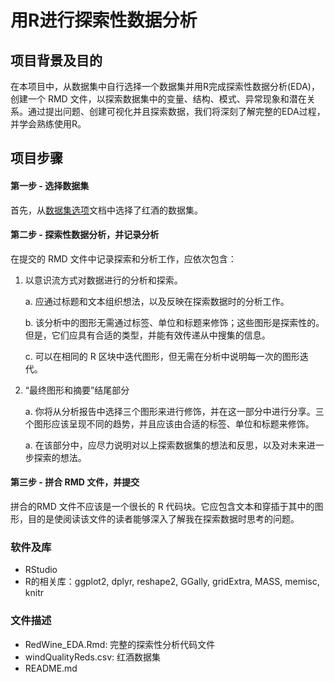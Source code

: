 # 用R进行探索性数据分析

## 项目背景及目的

在本项目中，从数据集中自行选择一个数据集并用R完成探索性数据分析(EDA)，创建一个 RMD 文件，以探索数据集中的变量、结构、模式、异常现象和潜在关系。通过提出问题、创建可视化并且探索数据，我们将深刻了解完整的EDA过程，并学会熟练使用R。

## 项目步骤

#### 第一步 - 选择数据集

首先，从[数据集选项](https://github.com/udacity/new-dand-advanced-china/blob/master/%E6%8E%A2%E7%B4%A2%E6%80%A7%E6%95%B0%E6%8D%AE%E5%88%86%E6%9E%90/%E9%A1%B9%E7%9B%AE/%E6%8E%A2%E7%B4%A2%E6%80%A7%E6%95%B0%E6%8D%AE%E5%88%86%E6%9E%90_%E6%95%B0%E6%8D%AE%E9%9B%86.md)文档中选择了红酒的数据集。

#### 第二步 - 探索性数据分析，并记录分析

在提交的 RMD 文件中记录探索和分析工作，应依次包含：

1. 以意识流方式对数据进行的分析和探索。

   a. 应通过标题和文本组织想法，以及反映在探索数据时的分析工作。

   b. 该分析中的图形无需通过标签、单位和标题来修饰；这些图形是探索性的。但是，它们应具有合适的类型，并能有效传递从中搜集的信息。

   c. 可以在相同的 R 区块中迭代图形，但无需在分析中说明每一次的图形迭代。

2. “最终图形和摘要”结尾部分

   a. 你将从分析报告中选择三个图形来进行修饰，并在这一部分中进行分享。三个图形应该呈现不同的趋势，并且应该由合适的标签、单位和标题来修饰。

   a. 在该部分中，应尽力说明对以上探索数据集的想法和反思，以及对未来进一步探索的想法。

#### 第三步 - 拼合 RMD 文件，并提交

拼合的RMD 文件不应该是一个很长的 R 代码块。它应包含文本和穿插于其中的图形，目的是使阅读该文件的读者能够深入了解我在探索数据时思考的问题。

### 软件及库
- RStudio
- R的相关库：ggplot2, dplyr, reshape2, GGally, gridExtra, MASS, memisc, knitr

### 文件描述

- RedWine_EDA.Rmd: 完整的探索性分析代码文件
- windQualityReds.csv: 红酒数据集
- README.md

